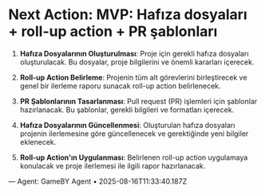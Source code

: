# Next Action: MVP: Hafıza dosyaları + roll-up action + PR şablonları

1. **Hafıza Dosyalarının Oluşturulması**: Proje için gerekli hafıza dosyaları oluşturulacak. Bu dosyalar, proje bilgilerini ve önemli kararları içerecek.

2. **Roll-up Action Belirleme**: Projenin tüm alt görevlerini birleştirecek ve genel bir ilerleme raporu sunacak roll-up action belirlenecek.

3. **PR Şablonlarının Tasarlanması**: Pull request (PR) işlemleri için şablonlar hazırlanacak. Bu şablonlar, gerekli bilgileri ve formatları içerecek.

4. **Hafıza Dosyalarının Güncellenmesi**: Oluşturulan hafıza dosyaları projenin ilerlemesine göre güncellenecek ve gerektiğinde yeni bilgiler eklenecek.

5. **Roll-up Action'ın Uygulanması**: Belirlenen roll-up action uygulamaya konulacak ve proje ilerlemesi ile ilgili rapor hazırlanacak.

— Agent: GameBY Agent • 2025-08-16T11:33:40.187Z
